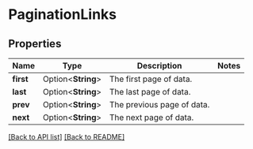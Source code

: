 # PaginationLinks

## Properties

Name | Type | Description | Notes
------------ | ------------- | ------------- | -------------
**first** | Option<**String**> | The first page of data. | 
**last** | Option<**String**> | The last page of data. | 
**prev** | Option<**String**> | The previous page of data. | 
**next** | Option<**String**> | The next page of data. | 

[[Back to API list]](../README.md#documentation-for-api-endpoints) [[Back to README]](../README.md)


